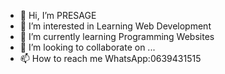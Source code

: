 - 👋 Hi, I’m PRESAGE
- 👀 I’m interested in Learning Web Development
- 🌱 I’m currently learning Programming Websites
- 💞️ I’m looking to collaborate on ...
- 📫 How to reach me WhatsApp:0639431515
<!---
7thEra/7thEra is a ✨ special ✨ repository because its `README.md` (this file) appears on your GitHub profile.
You can click the Preview link to take a look at your changes.
--->
